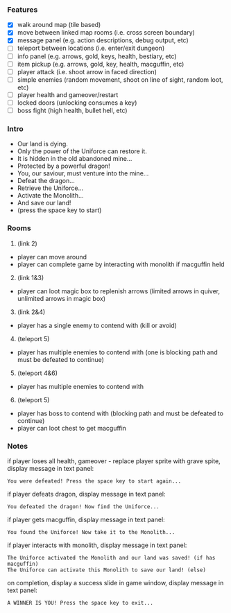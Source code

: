 ### Features

- [x] walk around map (tile based)
- [x] move between linked map rooms (i.e. cross screen boundary)
- [x] message panel (e.g. action descriptions, debug output, etc)
- [ ] teleport between locations (i.e. enter/exit dungeon)
- [ ] info panel (e.g. arrows, gold, keys, health, bestiary, etc)
- [ ] item pickup (e.g. arrows, gold, key, health, macguffin, etc)
- [ ] player attack (i.e. shoot arrow in faced direction)
- [ ] simple enemies (random movement, shoot on line of sight, random loot, etc)
- [ ] player health and gameover/restart
- [ ] locked doors (unlocking consumes a key)
- [ ] boss fight (high health, bullet hell, etc)

### Intro

* Our land is dying.
* Only the power of the Uniforce can restore it.
* It is hidden in the old abandoned mine...
* Protected by a powerful dragon!
* You, our saviour, must venture into the mine...
* Defeat the dragon...
* Retrieve the Uniforce...
* Activate the Monolith...
* And save our land!
* (press the space key to start)

### Rooms

1. (link 2)
* player can move around
* player can complete game by interacting with monolith if macguffin held

2. (link 1&3)
* player can loot magic box to replenish arrows (limited arrows in quiver, unlimited arrows in magic box)

3. (link 2&4)
* player has a single enemy to contend with (kill or avoid)

4. (teleport 5)
* player has multiple enemies to contend with (one is blocking path and must be defeated to continue)

5. (teleport 4&6)
* player has multiple enemies to contend with

6. (teleport 5)
* player has boss to contend with (blocking path and must be defeated to continue)
* player can loot chest to get macguffin

### Notes

if player loses all health, gameover - replace player sprite with grave spite, display message in text panel:

```
You were defeated! Press the space key to start again...
```

if player defeats dragon, display message in text panel:

```
You defeated the dragon! Now find the Uniforce...
```

if player gets macguffin, display message in text panel:

```
You found the Uniforce! Now take it to the Monolith...
```

if player interacts with monolith, display message in text panel:

```
The Uniforce activated the Monolith and our land was saved! (if has macguffin)
The Uniforce can activate this Monolith to save our land! (else)
```

on completion, display a success slide in game window, display message in text panel:

```
A WINNER IS YOU! Press the space key to exit...
```
